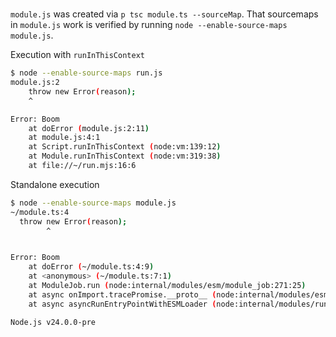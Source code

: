 #

`module.js` was created via `p tsc module.ts --sourceMap`.
That sourcemaps in `module.js` work is verified by running `node --enable-source-maps module.js`.

Execution with `runInThisContext`

```bash
$ node --enable-source-maps run.js
module.js:2
    throw new Error(reason);
    ^

Error: Boom
    at doError (module.js:2:11)
    at module.js:4:1
    at Script.runInThisContext (node:vm:139:12)
    at Module.runInThisContext (node:vm:319:38)
    at file://~/run.mjs:16:6
```

Standalone execution

```bash
$ node --enable-source-maps module.js
~/module.ts:4
  throw new Error(reason);
        ^


Error: Boom
    at doError (~/module.ts:4:9)
    at <anonymous> (~/module.ts:7:1)
    at ModuleJob.run (node:internal/modules/esm/module_job:271:25)
    at async onImport.tracePromise.__proto__ (node:internal/modules/esm/loader:547:26)
    at async asyncRunEntryPointWithESMLoader (node:internal/modules/run_main:116:5)

Node.js v24.0.0-pre
```
